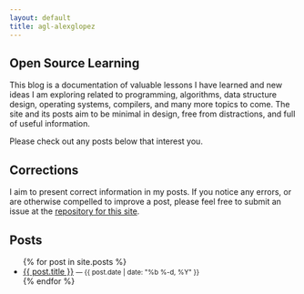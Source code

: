 ```yaml
---
layout: default
title: agl-alexglopez
---
```


## Open Source Learning

This blog is a documentation of valuable lessons I have learned and new ideas I am exploring related to programming, algorithms, data structure design, operating systems, compilers, and many more topics to come. The site and its posts aim to be minimal in design, free from distractions, and full of useful information. 

Please check out any posts below that interest you.

## Corrections

I aim to present correct information in my posts. If you notice any errors, or are otherwise compelled to improve a post, please feel free to submit an issue at the [repository for this site](https://github.com/agl-alexglopez/agl-alexglopez.github.io).  

## Posts

<ul>
  {% for post in site.posts %}
    <li>
      <a href="{{ post.url | relative_url }}">{{ post.title }}</a>
      <small>— {{ post.date | date: "%b %-d, %Y" }}</small>
    </li>
  {% endfor %}
</ul>
